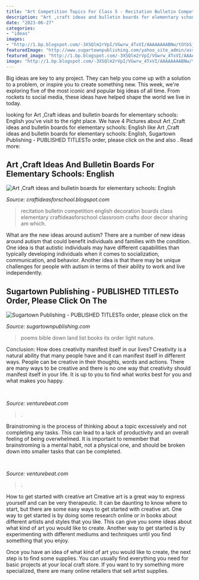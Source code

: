 ```yaml
---
title: "Art Competition Topics For Class 5 - Recitation Bulletin Competition English Decoration Boards Class Elementary Craftideasforschool Classroom Crafts Door Decor Sharing Am Which"
description: "Art ,craft ideas and bulletin boards for elementary schools: english"
date: "2023-06-27"
categories:
- "ideas"
images:
- "http://1.bp.blogspot.com/-3XSQlm2rVpI/VGwrw_4TxVI/AAAAAAAABNw/tOtbSjsnLgI/s1600/photo%2B1-21.JPG"
featuredImage: "http://www.sugartownpublishing.com/yahoo_site_admin/assets/images/Mi_Tierra.133153032_std.jpg"
featured_image: "http://1.bp.blogspot.com/-3XSQlm2rVpI/VGwrw_4TxVI/AAAAAAAABNw/tOtbSjsnLgI/s1600/photo%2B1-21.JPG"
image: "http://1.bp.blogspot.com/-3XSQlm2rVpI/VGwrw_4TxVI/AAAAAAAABNw/tOtbSjsnLgI/s1600/photo%2B1-21.JPG"
---
```



Big ideas are key to any project. They can help you come up with a solution to a problem, or inspire you to create something new. This week, we're exploring five of the most iconic and popular big ideas of all time. From rockets to social media, these ideas have helped shape the world we live in today.

	

		
looking for Art ,Craft ideas and bulletin boards for elementary schools: English you've visit to the right place. We have 4 Pictures about Art ,Craft ideas and bulletin boards for elementary schools: English like Art ,Craft ideas and bulletin boards for elementary schools: English, Sugartown Publishing - PUBLISHED TITLESTo order, please click on the and also . Read more:
		
    
## Art ,Craft Ideas And Bulletin Boards For Elementary Schools: English

<img loading=lazy src="http://1.bp.blogspot.com/-3XSQlm2rVpI/VGwrw_4TxVI/AAAAAAAABNw/tOtbSjsnLgI/s1600/photo%2B1-21.JPG" onerror="this.onerror=null;this.src='https://tse3.mm.bing.net/th?id=OIP.ELFJ33pVUt54u5E2R0X2HgHaE4&amp;pid=15.1';" alt="Art ,Craft ideas and bulletin boards for elementary schools: English">

_Source: craftideasforschool.blogspot.com_

>recitation bulletin competition english decoration boards class elementary craftideasforschool classroom crafts door decor sharing am which. 

	

What are the new ideas around autism?
There are a number of new ideas around autism that could benefit individuals and families with the condition. One idea is that autistic individuals may have different capabilities than typically developing individuals when it comes to socialization, communication, and behavior. Another idea is that there may be unique challenges for people with autism in terms of their ability to work and live independently.

    
## Sugartown Publishing - PUBLISHED TITLESTo Order, Please Click On The

<img loading=lazy src="http://www.sugartownpublishing.com/yahoo_site_admin/assets/images/Mi_Tierra.133153032_std.jpg" onerror="this.onerror=null;this.src='https://tse4.mm.bing.net/th?id=OIP._ZKtb1SApAGHacU9R1eQCAHaLG&amp;pid=15.1';" alt="Sugartown Publishing - PUBLISHED TITLESTo order, please click on the">

_Source: sugartownpublishing.com_

>poems bible down land list books its order light nature. 

	

Conclusion: How does creativity manifest itself in our lives?
Creativity is a natural ability that many people have and it can manifest itself in different ways. People can be creative in their thoughts, words and actions. There are many ways to be creative and there is no one way that creativity should manifest itself in your life. It is up to you to find what works best for you and what makes you happy.

    
## 

<img loading=lazy src="https://venturebeat.com/wp-content/uploads/2020/02/1_cZ0XKZn5O09e_ZgM5_DiRA.jpeg?w=800" onerror="this.onerror=null;this.src='https://tse1.mm.bing.net/th?id=OIP.5Cf6C_bqNN277cADEawIQAHaE7&amp;pid=15.1';" alt="">

_Source: venturebeat.com_

>. 

	

Brainstroming is the process of thinking about a topic excessively and not completing any tasks. This can lead to a lack of productivity and an overall feeling of being overwhelmed. It is important to remember that brainstroming is a mental habit, not a physical one, and should be broken down into smaller tasks that can be completed.

    
## 

<img loading=lazy src="https://venturebeat.com/wp-content/uploads/2019/10/microsoft-surface-event-surface-pro-x-3.jpg?w=800" onerror="this.onerror=null;this.src='https://tse1.mm.bing.net/th?id=OIP.prNQ3XohgFIGg1SMwV2bhQHaEO&amp;pid=15.1';" alt="">

_Source: venturebeat.com_

>. 

	

How to get started with creative art
Creative art is a great way to express yourself and can be very therapeutic. It can be daunting to know where to start, but there are some easy ways to get started with creative art.
One way to get started is by doing some research online or in books about different artists and styles that you like. This can give you some ideas about what kind of art you would like to create. Another way to get started is by experimenting with different mediums and techniques until you find something that you enjoy.

Once you have an idea of what kind of art you would like to create, the next step is to find some supplies. You can usually find everything you need for basic projects at your local craft store. If you want to try something more specialized, there are many online retailers that sell artist supplies.

